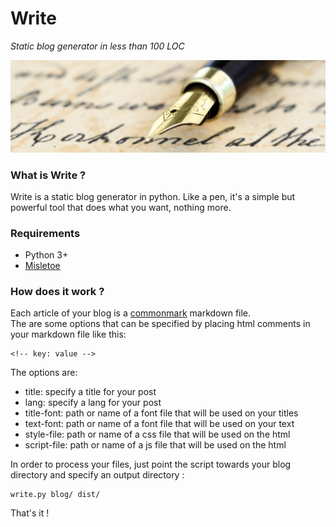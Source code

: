Write
=====
*Static blog generator in less than 100 LOC*

![Write](write.jpg)

### What is Write ?
Write is a static blog generator in python. Like a pen, it's a simple but powerful tool that does what you want, nothing more.  

### Requirements
- Python 3+
- [Misletoe](https://github.com/miyuchina/mistletoe)

### How does it work ?

Each article of your blog is a [commonmark](https://commonmark.org/) markdown file.  
The are some options that can be specified by placing html comments in your markdown file like this:
```
<!-- key: value -->
```
The options are:
- title: specify a title for your post
- lang: specify a lang for your post
- title-font: path or name of a font file that will be used on your titles
- text-font: path or name of a font file that will be used on your text
- style-file: path or name of a css file that will be used on the html
- script-file: path or name of a js file that will be used on the html

In order to process your files, just point the script towards your blog directory and specify an output directory :
```
write.py blog/ dist/
```
That's it !
